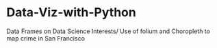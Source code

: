 # Data-Viz-with-Python
Data Frames on Data Science Interests/
Use of folium and Choropleth to map crime in San Francisco
